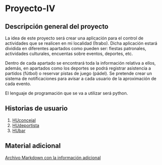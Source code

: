 # Proyecto-IV

## Descripción general del proyecto
La idea de este proyecto será crear una aplicación para el control de actividades 
que se realicen en mi localidad (Ítrabo). Dicha aplicación estará dividida en diferentes apartados como
pueden ser: fiestas patronales, actividades culturales, encuentas sobre eventos, deportes, etc.

Dentro de cada apartado se encontrará toda la información relativa a ellos, además, en apartados como los 
deportes se podrá registrar asistencia a partidos (fútbol) o reservar pistas de juego (pádel). Se pretende crear 
un sistema de notificaciones para avisar a cada usuario de la aproximación de cada evento.

El lenguaje de programación que se va a utilizar será python.

## Historias de usuario
1. [HUconcejal](https://github.com/alexespana/Proyecto-IV/issues/3)
2. [HUdeportista](https://github.com/alexespana/Proyecto-IV/issues/4)
3. [HUbar](https://github.com/alexespana/Proyecto-IV/issues/5)

## Material adicional
[Archivo Markdown con la información adicional](https://github.com/alexespana/Proyecto-IV/docs/infoadicional.md)
